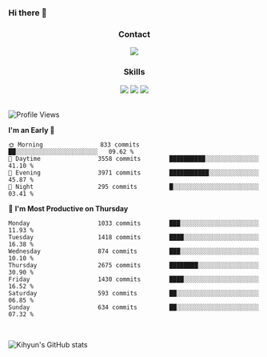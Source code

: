 ### Hi there 👋

<!--
**Key5771/Key5771** is a ✨ _special_ ✨ repository because its `README.md` (this file) appears on your GitHub profile.

Here are some ideas to get you started:

- 🔭 I’m currently working on ...
- 🌱 I’m currently learning ...
- 👯 I’m looking to collaborate on ...
- 🤔 I’m looking for help with ...
- 💬 Ask me about ...
- 📫 How to reach me: ...
- 😄 Pronouns: ...
- ⚡ Fun fact: ...
-->

<h3 align="center">Contact</h3>
<div align="center">
  <a href="mailto:ksj57715@gmail.com"><img src="https://img.shields.io/badge/Gmail-D14836?style=for-the-badge&logo=gmail&logoColor=white"/></a>
</div>

<h3 align="center">Skills</h3>
<div align="center">
  <img src="https://img.shields.io/badge/iOS-000000?style=for-the-badge&logo=ios&logoColor=white"/>
  <img src="https://img.shields.io/badge/Swift-FA7343?style=for-the-badge&logo=swift&logoColor=white"/>
  <img src="https://img.shields.io/badge/Xcode-007ACC?style=for-the-badge&logo=Xcode&logoColor=white"/>
</div>

<br>

<!--START_SECTION:waka-->
![Profile Views](http://img.shields.io/badge/Profile%20Views-0-blue)

**I'm an Early 🐤** 

```text
🌞 Morning                833 commits         ██░░░░░░░░░░░░░░░░░░░░░░░   09.62 % 
🌆 Daytime                3558 commits        ██████████░░░░░░░░░░░░░░░   41.10 % 
🌃 Evening                3971 commits        ███████████░░░░░░░░░░░░░░   45.87 % 
🌙 Night                  295 commits         █░░░░░░░░░░░░░░░░░░░░░░░░   03.41 % 
```
📅 **I'm Most Productive on Thursday** 

```text
Monday                   1033 commits        ███░░░░░░░░░░░░░░░░░░░░░░   11.93 % 
Tuesday                  1418 commits        ████░░░░░░░░░░░░░░░░░░░░░   16.38 % 
Wednesday                874 commits         ███░░░░░░░░░░░░░░░░░░░░░░   10.10 % 
Thursday                 2675 commits        ████████░░░░░░░░░░░░░░░░░   30.90 % 
Friday                   1430 commits        ████░░░░░░░░░░░░░░░░░░░░░   16.52 % 
Saturday                 593 commits         ██░░░░░░░░░░░░░░░░░░░░░░░   06.85 % 
Sunday                   634 commits         ██░░░░░░░░░░░░░░░░░░░░░░░   07.32 % 
```



<!--END_SECTION:waka-->

<br>


![Kihyun's GitHub stats](https://github-readme-stats.vercel.app/api?username=key5771&show_icons=true&theme=radical)
